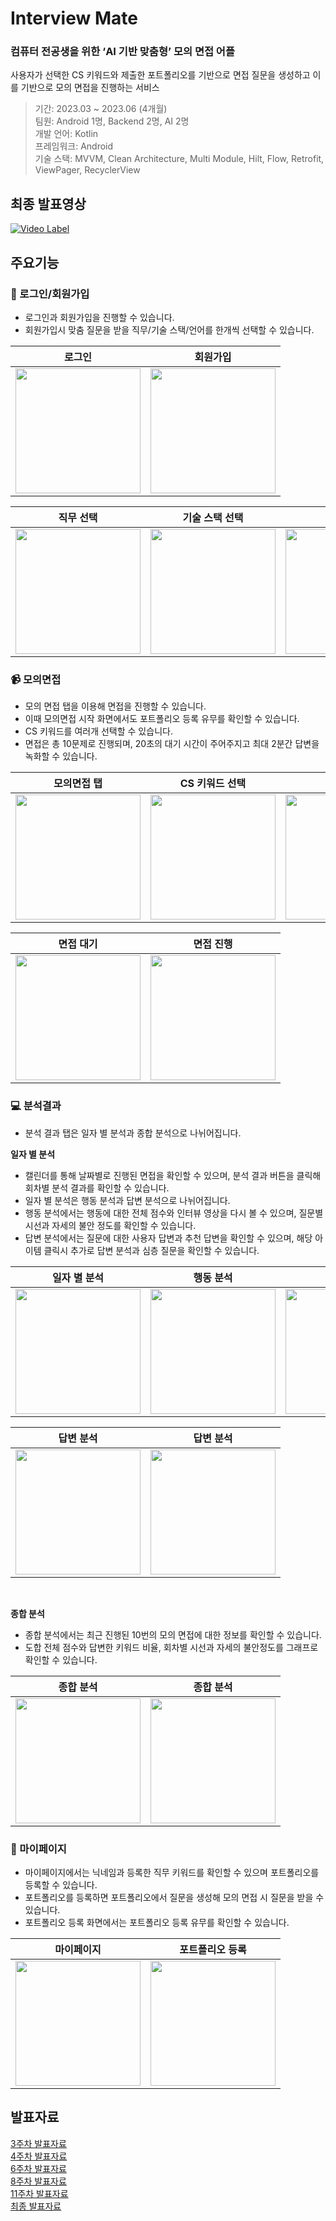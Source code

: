 # Interview Mate
### 컴퓨터 전공생을 위한 ‘AI 기반 맞춤형’ 모의 면접 어플
사용자가 선택한 CS 키워드와 제출한 포트폴리오를 기반으로 면접 질문을 생성하고 이를 기반으로 모의 면접을 진행하는 서비스
> 기간: 2023.03 ~ 2023.06 (4개월)  
팀원: Android 1명, Backend 2명, AI 2명  
개발 언어: Kotlin  
프레임워크: Android  
기술 스택: MVVM, Clean Architecture, Multi Module, Hilt, Flow, Retrofit, ViewPager, RecyclerView 

## 최종 발표영상
[![Video Label](http://img.youtube.com/vi/xyYDRaRKeB4/0.jpg)](https://youtu.be/xyYDRaRKeB4)


## 주요기능
### :key: 로그인/회원가입
- 로그인과 회원가입을 진행할 수 있습니다.
- 회원가입시 맞춤 질문을 받을 직무/기술 스택/언어를 한개씩 선택할 수 있습니다.

| 로그인 | 회원가입 |
| --- | --- |
|<img width="200" src="https://github.com/wellFoundedDevelopers/Algorithm/assets/74500793/4cf2aa3e-2aea-4713-9932-3da20e45ac93">|<img width="200" src="https://github.com/wellFoundedDevelopers/Algorithm/assets/74500793/e2c9df73-4cec-4345-91a8-1750b5613d4c"> |

| 직무 선택 | 기술 스택 선택 | 언어 선택 |
|---|---|---|
|<img width="200" src="https://github.com/wellFoundedDevelopers/Algorithm/assets/74500793/ceeaa7aa-28ad-4c9d-9014-fec22de56960"> |<img width="200" src="https://github.com/wellFoundedDevelopers/Algorithm/assets/74500793/0233b3b7-4ed1-4b54-9726-0bc0383fad8c"> |<img width="200" src="https://github.com/wellFoundedDevelopers/Algorithm/assets/74500793/d10e976d-8289-4893-b29a-60a8a2cea32b">|

### 📹 모의면접
- 모의 면접 탭을 이용해 면접을 진행할 수 있습니다.
- 이때 모의면접 시작 화면에서도 포트폴리오 등록 유무를 확인할 수 있습니다.
- CS 키워드를 여러개 선택할 수 있습니다.
- 면접은 총 10문제로 진행되며, 20초의 대기 시간이 주어주지고 최대 2분간 답변을 녹화할 수 있습니다.

| 모의면접 탭 | CS 키워드 선택 | 주의 사항 |
| --- | --- | --- |
|<img width="200" src="https://github.com/wellFoundedDevelopers/Algorithm/assets/74500793/61ea7b27-027b-4236-aca9-a1f50ff6df00">|<img width="200" src="https://github.com/wellFoundedDevelopers/Algorithm/assets/74500793/0f0ac5e4-a342-4b18-8546-15736d39ba6c"> | <img width="200" src="https://github.com/wellFoundedDevelopers/Algorithm/assets/74500793/617a5b34-00da-442b-b77b-ed812dff2ab1"> | 

| 면접 대기 | 면접 진행 |
| --- | --- |
<img width="200" src="https://github.com/wellFoundedDevelopers/Algorithm/assets/74500793/7ff90815-af93-401f-aa7a-4d63e32166a1"> |<img width="200" src="https://github.com/wellFoundedDevelopers/Algorithm/assets/74500793/e73af2aa-4e70-4b3b-9968-88e1dc455e28">|

### 💻 분석결과
- 분석 결과 탭은 일자 별 분석과 종합 분석으로 나뉘어집니다.    

**일자 별 분석**
- 캘린더를 통해 날짜별로 진행된 면접을 확인할 수 있으며, 분석 결과 버튼을 클릭해 회차별 분석 결과를 확인할 수 있습니다.
- 일자 별 분석은 행동 분석과 답변 분석으로 나뉘어집니다.
- 행동 분석에서는 행동에 대한 전체 점수와 인터뷰 영상을 다시 볼 수 있으며, 질문별 시선과 자세의 불안 정도를 확인할 수 있습니다.
- 답변 분석에서는 질문에 대한 사용자 답변과 추천 답변을 확인할 수 있으며, 해당 아이템 클릭시 추가로 답변 분석과 심층 질문을 확인할 수 있습니다.

| 일자 별 분석 | 행동 분석 | 행동 분석 |
| --- | --- | --- |
|<img width="200" src="https://github.com/wellFoundedDevelopers/Algorithm/assets/74500793/a8489799-62b1-4628-abc5-824ecca396a7">|<img width="200" src="https://github.com/wellFoundedDevelopers/Algorithm/assets/74500793/52cfea0b-2991-4e1d-8d2a-ed233d27914c"> | <img width="200" src="https://github.com/wellFoundedDevelopers/Algorithm/assets/74500793/7838dbc0-55a6-47cd-b136-9b4cbe2e84a1"> |

|답변 분석 | 답변 분석 |
| --- | ---|
|<img width="200" src="https://github.com/wellFoundedDevelopers/Algorithm/assets/74500793/fdcae964-484e-4927-97db-c139e59906b0"> |<img width="200" src="https://github.com/wellFoundedDevelopers/Algorithm/assets/74500793/ab450f5b-ca25-44d1-bf47-cf5736002247"> |

<br>

**종합 분석**
- 종합 분석에서는 최근 진행된 10번의 모의 면접에 대한 정보를 확인할 수 있습니다.
- 도합 전체 점수와 답변한 키워드 비율, 회차별 시선과 자세의 불안정도를 그래프로 확인할 수 있습니다.

| 종합 분석 | 종합 분석 |
| --- | --- |
|<img width="200" src="https://github.com/wellFoundedDevelopers/Algorithm/assets/74500793/83f4e4ae-3179-46ae-a4a7-e4eb6869e312">|<img width="200" src="https://github.com/wellFoundedDevelopers/Algorithm/assets/74500793/d6607d0b-0367-4d72-aea7-92a49449021f">|

### 🙍 마이페이지
- 마이페이지에서는 닉네임과 등록한 직무 키워드를 확인할 수 있으며 포트폴리오를 등록할 수 있습니다.
- 포트폴리오를 등록하면 포트폴리오에서 질문을 생성해 모의 면접 시 질문을 받을 수 있습니다.
- 포트폴리오 등록 화면에서는 포트폴리오 등록 유무를 확인할 수 있습니다.

| 마이페이지 | 포트폴리오 등록 |
| --- | --- |
|<img width="200" src="https://github.com/wellFoundedDevelopers/Algorithm/assets/74500793/a1484c73-6f7f-48f2-82ae-23d0fc787344">|<img width="200" src="https://github.com/wellFoundedDevelopers/Algorithm/assets/74500793/daefa61f-9ea8-46c2-bf9f-ac953ebdf975">|

## 발표자료
[3주차 발표자료](https://www.canva.com/design/DAFxC89Sru0/Z2FSaqlj49GhsANfdUhMLw/edit?utm_content=DAFxC89Sru0&utm_campaign=designshare&utm_medium=link2&utm_source=sharebutton)   
[4주차 발표자료](https://www.canva.com/design/DAFxC4uamng/3oGIunWJent3bm4ljhT_-g/edit?utm_content=DAFxC4uamng&utm_campaign=designshare&utm_medium=link2&utm_source=sharebutton)   
[6주차 발표자료](https://www.canva.com/design/DAFxC1IoDC4/oMKDGUzG2s2bPuhZszmkCw/edit?utm_content=DAFxC1IoDC4&utm_campaign=designshare&utm_medium=link2&utm_source=sharebutton)  
[8주차 발표자료](https://www.canva.com/design/DAFxC8K5X2A/UpAkKAJV6pSDgR8hUW2oMg/edit?utm_content=DAFxC8K5X2A&utm_campaign=designshare&utm_medium=link2&utm_source=sharebutton)  
[11주차 발표자료](https://www.canva.com/design/DAFxC1hxzSo/wuOoydOCqaJH0Ms75dMgUg/edit?utm_content=DAFxC1hxzSo&utm_campaign=designshare&utm_medium=link2&utm_source=sharebutton)  
[최종 발표자료](https://www.canva.com/design/DAFxC7OoZ0g/LuHs5BkK9wZUbIdzmAiBiw/edit?utm_content=DAFxC7OoZ0g&utm_campaign=designshare&utm_medium=link2&utm_source=sharebutton)

